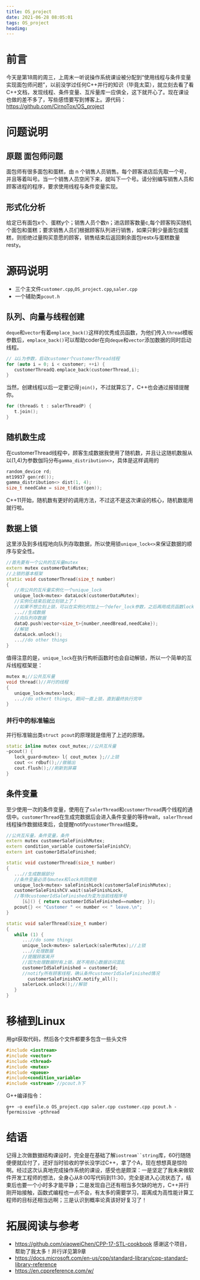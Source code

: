 ```yaml
---
title: OS_project
date: 2021-06-28 08:05:01
tags: OS_project
headimg: 
---
```

# 前言
今天是第18周的周三，上周末一听说操作系统课设被分配到“使用线程与条件变量实现面包师问题”，以前没学过任何C++并行的知识（毕竟太菜），就立刻去看了看C++文档，发现线程、条件变量、互斥量库一应俱全，这下就开心了。现在课设也做的差不多了，写些感悟要写到博客上。源代码：https://github.com/CirnoTox/OS_project
# 问题说明
## 原题 面包师问题
面包师有很多面包和蛋糕，由 n 个销售人员销售。每个顾客进店后先取一个号，并且等着叫号。当一个销售人员空闲下来，就叫下一个号。请分别编写销售人员和顾客进程的程序，要求使用线程与条件变量实现。
## 形式化分析
给定已有面包x个、蛋糕y个；销售人员个数n；进店顾客数量c,每个顾客购买随机个面包和蛋糕；要求销售人员们根据顾客队列进行销售，如果只剩少量面包或蛋糕，则拒绝过量购买意愿的顾客，销售结束后返回剩余面包restx与蛋糕数量resty。
# 源码说明
* 三个主文件`customer.cpp`,`OS_project.cpp`,`saler.cpp`
* 一个辅助类`pcout.h`
## 队列、向量与线程创建
`deque`和`vector`有着`emplace_back()`这样的优秀成员函数，为他们传入`thread`模板参数后，`emplace_back()`可以帮助coder在向`deque`和`vector`添加数据的同时启动线程。
```C++
// 以i为参数，启动customer个customerThread线程
for (auto i = 0; i < customer; ++i) {
   customerThreadQ.emplace_back(customerThread,i);
}
```
当然，创建线程以后一定要记得`join()`，不过就算忘了，C++也会通过报错提醒你。
```C++
for (thread& t : salerThreadP) {
   t.join();
}
```
## 随机数生成
在customerThread线程中，顾客生成数据我使用了随机数，并且让这随机数服从以(1,4)为参数伽玛分布`gamma_distribution<>`，具体是这样调用的
```cpp
random_device rd;   
mt19937 gen(rd());  
gamma_distribution<> dist(1, 4);
size_t needCake = size_t(dist(gen));
```
C++11开始，随机数有更好的调用方法，不过这不是这次课设的核心，随机数能用就行啦。
## 数据上锁
这里涉及到多线程地向队列存取数据，所以使用锁`unique_lock<>`来保证数据的顺序与安全性。
```cpp
//首先要有一个公共的互斥量mutex
extern mutex customerDataMutex;
//上锁的基本框架
static void customerThread(size_t number)
{
   //用公共的互斥量实例化一个unique_lock
   unique_lock<mutex> dataLock(customerDataMutex);
   //实例化结束后就立刻锁上了！
   //如果不想立刻上锁，可以在实例化时加上一个defer_lock参数，之后再用成员函数lock()上锁
   ...//生成数据
   //向队列存数据
   dataQ.push(vector<size_t>{number,needBread,needCake});
   //解锁
   dataLock.unlock();
   ...//do other things
}
```
值得注意的是，`unique_lock`在执行构析函数时也会自动解锁，所以一个简单的互斥线程框架是：
```cpp
mutex m;//公共互斥量
void thread()//并行的线程
{
   unique_lock<mutex>lock;
   ...//do othert things, 期间一直上锁，直到最终执行完毕
}
```
### 并行中的标准输出
并行标准输出类`struct pcout`的原理就是借用了上述的原理。
```cpp
static inline mutex cout_mutex;//公共互斥量
~pcout() {
   lock_guard<mutex> l{ cout_mutex };//上锁
   cout << rdbuf();//做输出
   cout.flush();//刷新到屏幕
}
```
## 条件变量
至少使用一次的条件变量，使用在了`salerThread`和`customerThread`两个线程的通信中。`customerThread`在生成完数据后会进入条件变量的等待wait，`salerThread`线程操作数据结束后，会提醒notify`customerThread`结束。
```cpp
//公共互斥量，条件变量，条件
extern mutex customerSaleFinishMutex;
extern condition_variable customerSaleFinishCV;
extern int customerIdSaleFinished;

static void customerThread(size_t number)
{
   ...//生成数据部分
   //条件变量必须与mutex和lock共同使用
   unique_lock<mutex> saleFinishLock(customerSaleFinishMutex);
   customerSaleFinishCV.wait(saleFinishLock,
   //等待customerIdSaleFinished为变为当前线程序号
      [&]() { return customerIdSaleFinished==number; });
   pcout{} << "Customer " << number << " leave.\n";
}

static void salerThread(size_t number)
{
   while (1) {
      ...//do some things
      unique_lock<mutex> salerLock(salerMutex);//上锁
      ...//处理数据
      //提醒顾客离开
      //因为处理数据时有上锁，就不用担心数据访问混乱
      customerIdSaleFinished = customerId;
      //notify所有顾客线程，确认条件customerIdSaleFinished情况
		customerSaleFinishCV.notify_all();
      salerLock.unlock();//解锁
   }
}
```
# 移植到Linux
用git获取代码，然后各个文件都要多包含一些头文件
```cpp
#include <iostream>
#include <vector>
#include <thread>
#include <mutex>
#include <queue>
#include<condition_variable>
#include <sstream> //pcout.h下
```
G++编译指令：
```
g++ -o exefile.o OS_project.cpp saler.cpp customer.cpp pcout.h -fpermissive -pthread
```
# 结语
记得上次做数据结构课设时，完全是在基础了解`iostream``string`库，60行随随便便就应付了，还好当时验收的学长没学过C++，拿了个A，现在想想真是惊险啊。经过这次认真地完成操作系统的课设，感受也是颇深：一是坚定了我未来做软件开发工程师的想法，全身心从8:00写代码到11:30，完全是进入心流状态了，结束后也要一个小时多才能平静；二是发现自己还有相当多欠缺的地方，C++并行刚开始接触，函数式编程也一点不会，有太多的需要学习，距离成为高性能计算工程师的目标还相当远啊；三是认识到概率论真该好好复习了！

# 拓展阅读与参考
* https://github.com/xiaoweiChen/CPP-17-STL-cookbook 感谢这个项目，帮助了我太多！并行详见第9章
* https://docs.microsoft.com/en-us/cpp/standard-library/cpp-standard-library-reference
* https://en.cppreference.com/w/